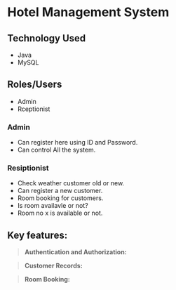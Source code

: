 # Hotel Management System
## Technology Used
- Java
- MySQL


## Roles/Users
- Admin
- Rceptionist

### Admin
- Can register here using ID and Password.
- Can control All the system.
  
### Resiptionist
- Check weather customer old or new.
- Can register a new customer.
- Room booking for customers.
- Is room availavle or not?
- Room no x is available or not.

## Key features:
>  **Authentication and Authorization:**

>  **Customer Records:**

>  **Room Booking:**
